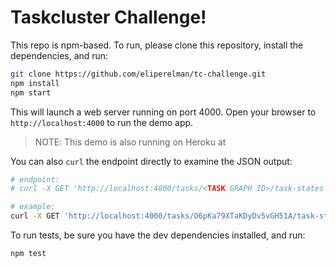 # Taskcluster Challenge!

This repo is npm-based. To run, please clone this repository, install the dependencies, and run:

```sh
git clone https://github.com/eliperelman/tc-challenge.git
npm install
npm start
```

This will launch a web server running on port 4000. Open your browser to `http://localhost:4000` to run the demo app.

> NOTE: This demo is also running on Heroku at 

You can also `curl` the endpoint directly to examine the JSON output:

```sh
# endpoint:
# curl -X GET 'http://localhost:4000/tasks/<TASK GRAPH ID>/task-states'

# example:
curl -X GET 'http://localhost:4000/tasks/O6pKa79XTaKDyDv5vGH51A/task-states'
```

To run tests, be sure you have the dev dependencies installed, and run:

```sh
npm test
```
